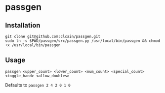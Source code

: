 # passgen

## Installation
```
git clone git@github.com:clcain/passgen.git
sudo ln -s $PWD/passgen/src/passgen.py /usr/local/bin/passgen && chmod +x /usr/local/bin/passgen
```

## Usage
```
passgen <upper_count> <lower_count> <num_count> <special_count> <toggle_hand> <allow_doubles>
```
Defaults to `passgen 2 4 2 0 1 0`
